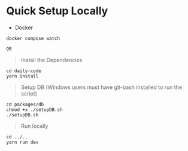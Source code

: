 # Quick Setup Locally

- Docker

```
docker compose watch
```

    OR

> Install the Dependencies

```
cd daily-code
yarn install
```

> Setup DB (Windows users must have git-bash installed to run the script)

```
cd packages/db
chmod +x ./setupDB.sh
./setupDB.sh
```

> Run locally

```
cd ../..
yarn run dev
```

